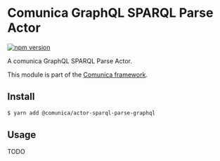 # Comunica GraphQL SPARQL Parse Actor

[![npm version](https://badge.fury.io/js/%40comunica%2Factor-sparql-parse-graphql.svg)](https://www.npmjs.com/package/@comunica/actor-sparql-parse-graphql)

A comunica GraphQL SPARQL Parse Actor.

This module is part of the [Comunica framework](https://github.com/comunica/comunica).

## Install

```bash
$ yarn add @comunica/actor-sparql-parse-graphql
```

## Usage

TODO
